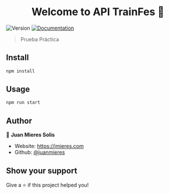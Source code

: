 <h1 align="center">Welcome to API TrainFes 👋</h1>
<p>
  <img alt="Version" src="https://img.shields.io/badge/version-1.0.0-blue.svg?cacheSeconds=2592000" />
  <a href="https://documenter.getpostman.com/view/9854295/TVKHUvFa" target="_blank">
    <img alt="Documentation" src="https://img.shields.io/badge/documentation-yes-brightgreen.svg" />
  </a>
</p>

> Prueba Práctica

## Install

```sh
npm install
```

## Usage

```sh
npm run start
```

## Author

👤 **Juan Mieres Solis**

* Website: https://jmieres.com
* Github: [@juanmieres](https://github.com/juanmieres)

## Show your support

Give a ⭐️ if this project helped you!
